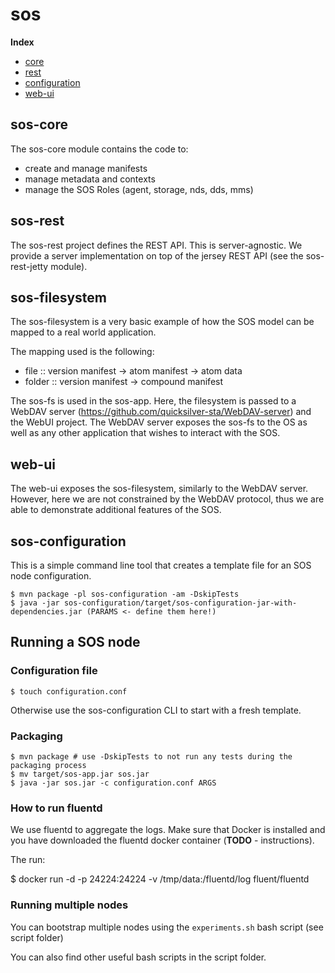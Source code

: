 # sos

**Index**

- [core](#sos-core)
- [rest](#sos-rest)
- [configuration](#sos-configuration)
- [web-ui](#web-ui)

## sos-core

The sos-core module contains the code to:
- create and manage manifests
- manage metadata and contexts
- manage the SOS Roles (agent, storage, nds, dds, mms)


## sos-rest

The sos-rest project defines the REST API. This is server-agnostic.
We provide a server implementation on top of the jersey REST API (see the sos-rest-jetty module).


## sos-filesystem

The sos-filesystem is a very basic example of how the SOS model can be mapped to a real world application.

The mapping used is the following:

- file :: version manifest -> atom manifest -> atom data
- folder :: version manifest -> compound manifest


The sos-fs is used in the sos-app. Here, the filesystem is passed to a WebDAV server (https://github.com/quicksilver-sta/WebDAV-server) and the WebUI project.
The WebDAV server exposes the sos-fs to the OS as well as any other application that wishes to interact with the SOS.


## web-ui

The web-ui exposes the sos-filesystem, similarly to the WebDAV server. However, here we are not constrained by the WebDAV protocol, thus
we are able to demonstrate additional features of the SOS.


## sos-configuration

This is a simple command line tool that creates a template file for an SOS node configuration.

```
$ mvn package -pl sos-configuration -am -DskipTests
$ java -jar sos-configuration/target/sos-configuration-jar-with-dependencies.jar (PARAMS <- define them here!)
```


## Running a SOS node


### Configuration file

`$ touch configuration.conf`

Otherwise use the sos-configuration CLI to start with a fresh template.

### Packaging

```
$ mvn package # use -DskipTests to not run any tests during the packaging process
$ mv target/sos-app.jar sos.jar
$ java -jar sos.jar -c configuration.conf ARGS
```

### How to run fluentd

We use fluentd to aggregate the logs. Make sure that Docker is installed and you have downloaded the fluentd docker container (**TODO** - instructions).

The run:

$ docker run -d -p 24224:24224 -v /tmp/data:/fluentd/log fluent/fluentd


### Running multiple nodes

You can bootstrap multiple nodes using the `experiments.sh` bash script (see script folder)

You can also find other useful bash scripts in the script folder.
